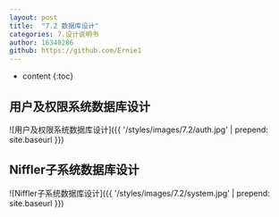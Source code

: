 ```yaml
---
layout: post
title:  "7.2 数据库设计"
categories: 7.设计说明书
author: 16340286
github: https://github.com/Ernie1
---
```


* content
{:toc}

## 用户及权限系统数据库设计
![用户及权限系统数据库设计]({{ '/styles/images/7.2/auth.jpg' | prepend: site.baseurl }})
## Niffler子系统数据库设计
![Niffler子系统数据库设计]({{ '/styles/images/7.2/system.jpg' | prepend: site.baseurl }})